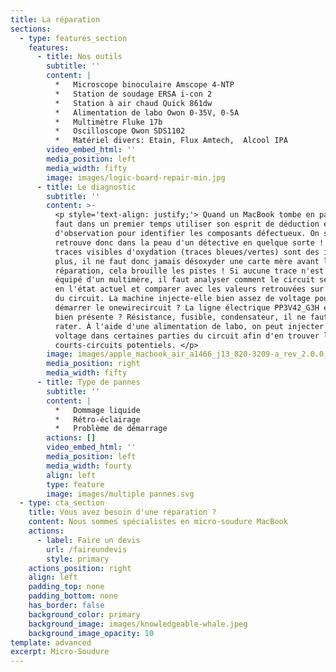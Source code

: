 ```yaml
---
title: La réparation
sections:
  - type: features_section
    features:
      - title: Nos outils
        subtitle: ''
        content: |
          *   Microscope binoculaire Amscope 4-NTP
          *   Station de soudage ERSA i-con 2
          *   Station à air chaud Quick 861dw
          *   Alimentation de labo Owon 0-35V, 0-5A
          *   Multimètre Fluke 17b
          *   Oscilloscope Owon SDS1102
          *   Matériel divers: Etain, Flux Amtech,  Alcool IPA
        video_embed_html: ''
        media_position: left
        media_width: fifty
        image: images/logic-board-repair-min.jpg
      - title: Le diagnostic
        subtitle: ''
        content: >-
          <p style='text-align: justify;'> Quand un MacBook tombe en panne, il
          faut dans un premier temps utiliser son esprit de déduction et
          d'observation pour identifier les composants défectueux. On se
          retrouve donc dans la peau d'un détective en quelque sorte ! Toutes
          traces visibles d'oxydation (traces bleues/vertes) sont des indices en
          plus, il ne faut donc jamais désoxyder une carte mère avant la
          réparation, cela brouille les pistes ! Si aucune trace n'est présente,
          équipé d'un multimère, il faut analyser comment le circuit se comporte
          en l'état actuel et comparer avec les valeurs retrouvées sur le schéma
          du circuit. La machine injecte-elle bien assez de voltage pour
          démarrer le onewirecircuit ? La ligne électrique PP3V42_G3H est-elle
          bien présente ? Résistance, fusible, condensateur, il ne faut rien
          rater. À l'aide d'une alimentation de labo, on peut injecter du
          voltage dans certaines parties du circuit afin d'en trouver les
          courts-circuits potentiels. </p> 
        image: images/apple_macbook_air_a1466_j13_820-3209-a_rev_2.0.0_sch.pdf_2.png
        media_position: right
        media_width: fifty
      - title: Type de pannes
        subtitle: ''
        content: |
          *   Dommage liquide
          *   Rétro-éclairage
          *   Problème de démarrage
        actions: []
        video_embed_html: ''
        media_position: left
        media_width: fourty
        align: left
        type: feature
        image: images/multiple pannes.svg
  - type: cta_section
    title: Vous avez besoin d'une réparation ?
    content: Nous sommes spécialistes en micro-soudure MacBook
    actions:
      - label: Faire un devis
        url: /faireundevis
        style: primary
    actions_position: right
    align: left
    padding_top: none
    padding_bottom: none
    has_border: false
    background_color: primary
    background_image: images/knowledgeable-whale.jpeg
    background_image_opacity: 10
template: advanced
excerpt: Micro-Soudure
---
```

